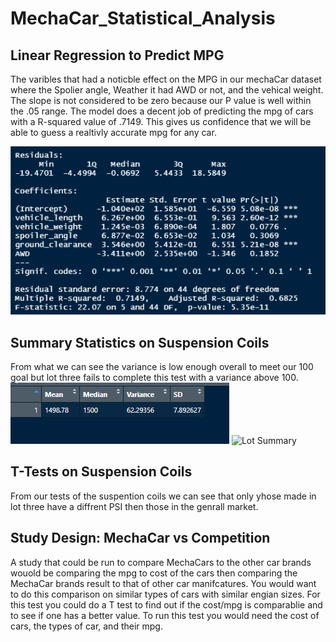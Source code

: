 # MechaCar_Statistical_Analysis

## Linear Regression to Predict MPG
The varibles that had a noticble effect on the MPG in our mechaCar dataset where the Spolier angle, Weather it had AWD or not, and the vehical weight. The slope is not considered to be zero because our P value is well within the .05 range. The model does a decent job of predicting the mpg of cars with a R-squared value of .7149. This gives us confidence that we will be able to guess a realtivly accurate mpg for any car.

![linear regression](https://github.com/Louis-E-Martin/MechaCar_Statistical_Analysis/blob/main/liner_regression.PNG)

## Summary Statistics on Suspension Coils
From what we can see the variance is low enough overall to meet our 100 goal but lot three fails to complete this test with a variance above 100.
![Total_Summary](https://github.com/Louis-E-Martin/MechaCar_Statistical_Analysis/blob/main/Total_summary.PNG)
![Lot Summary]()

## T-Tests on Suspension Coils
From our tests of the suspention coils we can see that only yhose made in lot three have a diffrent PSI then those in the genrall market.

## Study Design: MechaCar vs Competition
A study that could be run to compare MechaCars to the other car brands wouold be comparing the mpg to cost of the cars then comparing the MechaCar brands result to that of other car manifcatures. You would want to do this comparison on similar types of cars with similar engian sizes. For this test you could do a T test to find out if the cost/mpg is comparablie and to see if one has a better value. To run this test you would need the cost of cars, the types of car, and their mpg.

